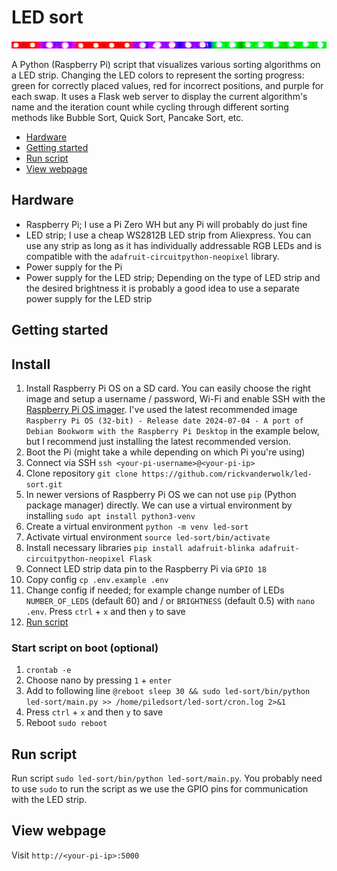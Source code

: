 # LED sort

![LED-strip](IMG_0458.png)

A Python (Raspberry Pi) script that visualizes various sorting algorithms on a LED strip. Changing the LED colors to represent the sorting progress: green for correctly placed values, red for incorrect positions, and purple for each swap. It uses a Flask web server to display the current algorithm's name and the iteration count while cycling through different sorting methods like Bubble Sort, Quick Sort, Pancake Sort, etc.

- [Hardware](#hardware)
- [Getting started](#getting-started)
- [Run script](#run-script)
- [View webpage](#view-webpage)

<a id="hardware"></a>
## Hardware

- Raspberry Pi; I use a Pi Zero WH but any Pi will probably do just fine
- LED strip; I use a cheap WS2812B LED strip from Aliexpress. You can use any strip as long as it has individually addressable RGB LEDs and is compatible with the `adafruit-circuitpython-neopixel` library.
- Power supply for the Pi
- Power supply for the LED strip; Depending on the type of LED strip and the desired brightness it is probably a good idea to use a separate power supply for the LED strip

<a id="#getting-started"></a>
## Getting started

## Install

1. Install Raspberry Pi OS on a SD card. You can easily choose the right image and setup a username / password, Wi-Fi and enable SSH with the [Raspberry Pi OS imager](https://www.raspberrypi.com/software/). I've used the latest recommended image `Raspberry Pi OS (32-bit) - Release date 2024-07-04 - A port of Debian Bookworm with the Raspberry Pi Desktop` in the example below, but I recommend just installing the latest recommended version.
2. Boot the Pi (might take a while depending on which Pi you're using)
3. Connect via SSH `ssh <your-pi-username>@<your-pi-ip>`
4. Clone repository `git clone https://github.com/rickvanderwolk/led-sort.git`
5. In newer versions of Raspberry Pi OS we can not use `pip` (Python package manager) directly. We can use a virtual environment by installing `sudo apt install python3-venv`
6. Create a virtual environment `python -m venv led-sort`
7. Activate virtual environment `source led-sort/bin/activate`
8. Install necessary libraries `pip install adafruit-blinka adafruit-circuitpython-neopixel Flask`
9. Connect LED strip data pin to the Raspberry Pi via `GPIO 18`
10. Copy config `cp .env.example .env`
11. Change config if needed; for example change number of LEDs `NUMBER_OF_LEDS` (default 60) and / or `BRIGHTNESS` (default 0.5) with `nano .env`. Press `ctrl` + `x` and then `y` to save
11. [Run script](#run-script)

### Start script on boot (optional)

1. `crontab -e`
2. Choose nano by pressing `1` + `enter`
3. Add to following line `@reboot sleep 30 && sudo led-sort/bin/python led-sort/main.py >> /home/piledsort/led-sort/cron.log 2>&1`
4. Press `ctrl` + `x` and then `y` to save
5. Reboot `sudo reboot`

<a id="#run-script"></a>
## Run script

Run script `sudo led-sort/bin/python led-sort/main.py`. You probably need to use `sudo` to run the script as we use the GPIO pins for communication with the LED strip.

<a id="#view-webpage"></a>
## View webpage

Visit `http://<your-pi-ip>:5000`
